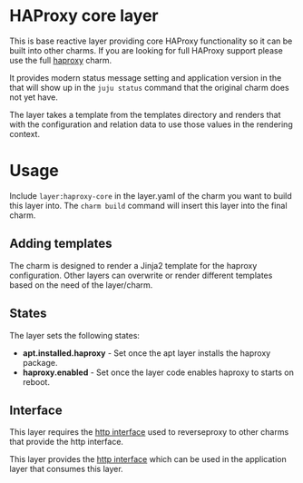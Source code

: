 # HAProxy core layer

This is base reactive layer providing core HAProxy functionality so it can be
built into other charms. If you are looking for full HAProxy support please
use the full [haproxy](https://jujucharms.com/haproxy/) charm.

It provides modern status message setting and application version in the
that will show up in the `juju status` command that the original charm
does not yet have.

The layer takes a template from the templates directory and renders that with
the configuration and relation data to use those values in the rendering
context.

# Usage

Include `layer:haproxy-core` in the layer.yaml of the charm you want to build
this layer into. The `charm build` command will insert this layer into the
final charm.

## Adding templates

The charm is designed to render a Jinja2 template for the haproxy
configuration. Other layers can overwrite or render different templates
based on the need of the layer/charm.

## States

The layer sets the following states:

- **apt.installed.haproxy** - Set once the apt layer installs the haproxy
package.
- **haproxy.enabled** - Set once the layer code enables haproxy to starts on
reboot.

## Interface

This layer requires the
[http interface](http://interfaces.juju.solutions/interface/http/)
used to reverseproxy to other charms that provide the http interface.

This layer provides the
[http interface](http://interfaces.juju.solutions/interface/http/)
which can be used in the application layer that consumes this layer.
